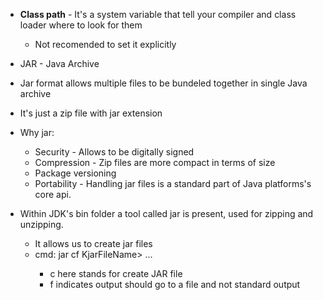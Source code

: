 * **Class path** - It's a system variable that tell your compiler and class loader where to look for them
   - Not recomended to set it explicitly

* JAR - Java Archive
 * Jar format allows multiple files to be bundeled together in single Java archive
 * It's just a zip file with jar extension
 * Why jar:
   - Security - Allows to be digitally signed
   - Compression - Zip files are more compact in terms of size
   - Package versioning 
   - Portability - Handling jar files is a standard part of Java platforms's core api.

 * Within JDK's bin folder a tool called jar is present, used for zipping and unzipping.
   - It allows us to create jar files
   - cmd: jar cf KjarFileName> <inputFileName> <inputFileName> ... 
      * c here stands for create JAR file
      * f indicates output should go to a file and not standard output
